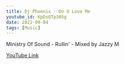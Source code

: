 ```yaml
---
title: Dj Phoenix - Do U Love Me
youtube_id: KpDsQTp305g
date: 2022-09-04
tags: [Music]
---
```

Ministry Of Sound - Rullin' - Mixed by Jazzy M

[YouTube Link](https://www.youtube.com/watch?v=KpDsQTp305g)
